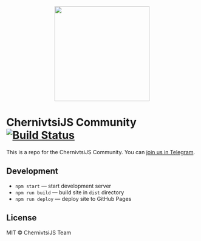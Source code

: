 <a href="https://telegram.me/joinchat/Bq7KYT8X1sdwJ5WB8k-kOg">
  <div align="center">
    <img src="./images/logo.png" width="250px">
  </div>
</a>

# ChernivtsiJS Community [![Build Status](https://travis-ci.org/chernivtsijs/chernivtsijs.github.io.svg?style=flat-square)](https://travis-ci.org/chernivtsijs/chernivtsijs.github.io)

This is a repo for the ChernivtsiJS Community. You can [join us in Telegram](https://telegram.me/joinchat/Bq7KYT8X1sdwJ5WB8k-kOg).

## Development

* `npm start` — start development server
* `npm run build` — build site in `dist` directory
* `npm run deploy` — deploy site to GitHub Pages

## License

MIT © ChernivtsiJS Team
